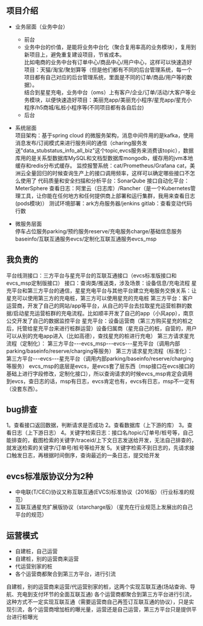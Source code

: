 ## 项目介绍
- 业务层面（业务中台）   
  - 前台
  - 业务中台的价值，是能将业务中台化（聚合复用率高的业务模块），复用到新项目上，避免重复建设项目，节省成本。  
比如电商的业务中台有订单中心/商品中心/用户中心，这样可以快速造好项目：天猫/淘宝/聚划算等（但是他们都有不同的后台管理系统，每一个项目都有自己对应的后台管理系统，里面是不同的订单/商品/用户等的数据）。  
结合到星星充电，业务中台（oms）上有客户/企业/订单/活动/大客户等业务模块，以便快速造好项目：美丽充app/美丽充小程序/星充app/星充小程序/h5商城/私桩小程序等(不同项目都有各自后台)
  - 后台
  
- 系统层面  
项目架构：基于spring cloud 的微服务架构，消息中间件用的是kafka，使用消息发布/订阅模式来进行服务间的通信（charing服务发送"data_stubstatus_info_all_biz"这个topic,evcs服务来消费该topic），数据库用的是关系型数据库MySQL和文档型数据库mongodb，缓存用的jvm本地缓存和redis分布式缓存。
监控报警系统：cat/Prometheus/Grafana   cat，美洲云全量回归的时候查询生产上的接口调用频率，这样可以确定哪些接口不怎么使用了
代码质量和安全扫描和分析平台：SonarQube
接口自动化平台：MeterSphere
查看日志：阿里云（日志库）/Rancher（是一个Kubernetes管理工具，让你能在任何地方和任何提供商上部署和运行集群，我用来查看日志(pods模块)）
测试环境部署：ark方舟服务器/jenkins
gitlab：查看变动代码行数

- 微服务层面  
停车占位服务parking/预约服务reserve/充电服务charge/基础信息服务baseinfo/互联互通服务evcs/定制化互联互通服务evcs_msp




## 我负责的
平台线测接口：三方平台与星充平台的互联互通接口（evcs标准版接口和evcs_msp定制版接口）
接口：查询类/推送类，涉及场景：设备信息/充电流程
星充平台和第三方平台的通信，星星充电平台与其他平台建立充电服务交换关系：让星充可以使用第三方的充电桩，第三方可以使用星充的充电桩
第三方平台：客户运营商，开发了自己的网站/app等平台，从自己的平台去拉取星充运营桩群的数据/启动星充运营桩群的充电流程。比如顺丰开发了自己的app（小风app），南京公交开发了自己的数据监控平台
星充平台：设备运营商（第三方购买星充的桩之后，托管给星充平台来进行桩群运营）设备归属商（星充自己的桩，自营的，用户可以从别的充电app进入（比如高德），查找星充的桩进行充电）
第三方请求星充流程（定制化）： 第三方平台---evcs_msp---evcs---星充平台（调用内部parking/baseinfo/reserve/charging等服务）
第三方请求星充流程（标准化）： 第三方平台---evcs---星充平台（调用内部parking/baseinfo/reserve/charging等服务）
evcs_msp的底层是evcs，是evcs套了层东西（msp接口在evcs接口的基础上进行字段修改，定制化接口），所以查询请求的时候evcs_msp肯定会调用到evcs，查日志的话，msp有日志，evcs肯定也有，evcs有日志，msp不一定有（没套东西）。



## bug排查
1。查看接口返回数据，判断请求是否成功
2。查看数据库（上下游的库）
3。查看日志（上下游日志）
4。关键字检索日志：接口名/topic/订单号/桩号等，自己能排查的，截图检索的关键字/traceid/上下文日志发送给开发，无法自己排查的，就发送检索的关键字/订单号/桩号等给开发
5。关键字检索不到日志的，先请求接口触发日志，再根据时间倒序，查询最近的一条日志，提交给开发


## evcs标准版协议分为2种
- 中电联(T/CEC)协议又称互联互通(EVCS)标准协议（2016版）（行业标准的规范）
- 互联互通星充扩展版协议（starcharge版）（星充在行业规范上发展出的自己平台的规范）


## 运营模式
- 自建桩，自己运营
- 自建桩，别的运营商来运营
- 代运营别家的桩
- 各个运营商都聚合到第三方平台，进行引流

自建桩，别的运营商来运营/代运营别家的桩，这两个实现互联互通(场站查询、导航、充电到支付环节的全面互联互通)
各个运营商都聚合到第三方平台进行引流，这种方式不一定实现互联互通（需要运营商自己再签订互联互通的协议），只是实现引流，各个运营商增加桩的曝光量，运营还是自己运营，第三方平台只是提供平台进行桩曝光


